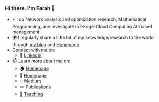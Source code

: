 ### Hi there. I'm Farah 👋

- :zap: I do Network analysis and optimization research, Mathematical Programming, and investigate IoT-Edge-Cloud Computing AI-based management.
- :earth_africa: I regularly share a little bit of my knowledge/research to the world through [my blog](https://medium.com/@...) and [Homepage](https://asfarah.github.io/HomePage/).
- Connect with me on:
  - :office: [LinkedIn](https://www.linkedin.com/in/llllll/)
- 📫 Learn more about me on:  
  - 🏠 [Homepage](https://asfarah.github.io/HomePage/)
  - 🔭  [Homepage](https://scholar.google.com/citations?hl=en&user=GFaRMiIAAAAJ&view_op=list_works&sortby=pubdate)
  - :bulb: [Medium](https://medium.com/@....)
  - :pencil2: [Publications](https://asfarah.github.io/HomePage/recherche.publication.html)
  - 📝 [Teaching](https://asfarah.github.io/HomePage/enseignement.html)
<!---
ASFarah/ASFarah is a ✨ special ✨ repository because its `README.md` (this file) appears on your GitHub profile.
You can click the Preview link to take a look at your changes.
--->
